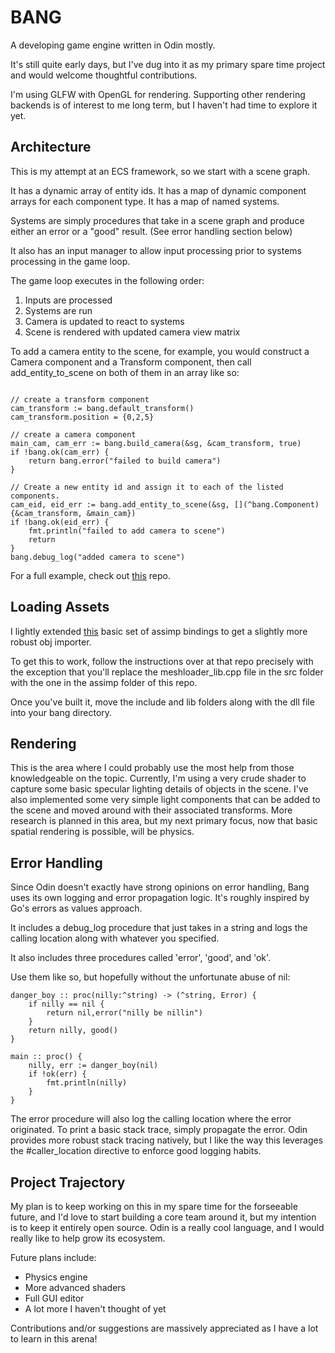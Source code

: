 # BANG

A developing game engine written in Odin mostly.

It's still quite early days, but I've dug into it as my primary spare time project and would welcome thoughtful contributions.

I'm using GLFW with OpenGL for rendering. Supporting other rendering backends is of interest to me long term, but I haven't had time to explore it yet.

## Architecture

This is my attempt at an ECS framework, so we start with a scene graph. 

It has a dynamic array of entity ids. 
It has a map of dynamic component arrays for each component type. 
It has a map of named systems. 

Systems are simply procedures that take in a scene graph and produce either an error or a "good" result. (See error handling section below)

It also has an input manager to allow input processing prior to systems processing in the game loop.

The game loop executes in the following order:

1. Inputs are processed
2. Systems are run
3. Camera is updated to react to systems
4. Scene is rendered with updated camera view matrix

To add a camera entity to the scene, for example, you would construct a Camera component and a Transform component, then call add_entity_to_scene on both of them in an array like so:
```

// create a transform component
cam_transform := bang.default_transform()
cam_transform.position = {0,2,5}

// create a camera component
main_cam, cam_err := bang.build_camera(&sg, &cam_transform, true)
if !bang.ok(cam_err) {
    return bang.error("failed to build camera")
}

// Create a new entity id and assign it to each of the listed components.
cam_eid, eid_err := bang.add_entity_to_scene(&sg, [](^bang.Component){&cam_transform, &main_cam})
if !bang.ok(eid_err) {
    fmt.println("failed to add camera to scene")
    return
}
bang.debug_log("added camera to scene")
```

For a full example, check out [this](https://github.com/thecodekitchen/bang-example) repo.
## Loading Assets

I lightly extended [this](https://github.com/vassvik/odin-assimp) basic set of assimp bindings to get a slightly more robust obj importer.

To get this to work, follow the instructions over at that repo precisely with the exception that you'll replace the meshloader_lib.cpp file in the src folder with the one in the assimp folder of this repo.

Once you've built it, move the include and lib folders along with the dll file into your bang directory.

## Rendering

This is the area where I could probably use the most help from those knowledgeable on the topic. 
Currently, I'm using a very crude shader to capture some basic specular lighting details of objects in the scene.
I've also implemented some very simple light components that can be added to the scene and moved around with their associated transforms.
More research is planned in this area, but my next primary focus, now that basic spatial rendering is possible, will be physics.

## Error Handling

Since Odin doesn't exactly have strong opinions on error handling, Bang uses its own logging and error propagation logic. It's roughly inspired by Go's errors as values approach.

It includes a debug_log procedure that just takes in a string and logs the calling location along with whatever you specified.

It also includes three procedures called 'error', 'good', and 'ok'.

Use them like so, but hopefully without the unfortunate abuse of nil:

```
danger_boy :: proc(nilly:^string) -> (^string, Error) {
    if nilly == nil {
        return nil,error("nilly be nillin")
    }
    return nilly, good()
}

main :: proc() {
    nilly, err := danger_boy(nil)
    if !ok(err) {
        fmt.println(nilly)
    }
}
```

The error procedure will also log the calling location where the error originated.
To print a basic stack trace, simply propagate the error.
Odin provides more robust stack tracing natively, but I like the way this leverages the #caller_location directive to enforce good logging habits.

## Project Trajectory

My plan is to keep working on this in my spare time for the forseeable future, and I'd love to start building a core team around it, but my intention is to keep it entirely open source. Odin is a really cool language, and I would really like to help grow its ecosystem.

Future plans include:

- Physics engine
- More advanced shaders
- Full GUI editor
- A lot more I haven't thought of yet

Contributions and/or suggestions are massively appreciated as I have a lot to learn in this arena!
